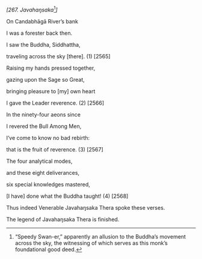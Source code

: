*\[267. Javahaŋsaka*[^1]*\]*

On Candabhāgā River’s bank

I was a forester back then.

I saw the Buddha, Siddhattha,

traveling across the sky \[there\]. (1) \[2565\]

Raising my hands pressed together,

gazing upon the Sage so Great,

bringing pleasure to \[my\] own heart

I gave the Leader reverence. (2) \[2566\]

In the ninety-four aeons since

I revered the Bull Among Men,

I’ve come to know no bad rebirth:

that is the fruit of reverence. (3) \[2567\]

The four analytical modes,

and these eight deliverances,

six special knowledges mastered,

\[I have\] done what the Buddha taught! (4) \[2568\]

Thus indeed Venerable Javahaŋsaka Thera spoke these verses.

The legend of Javahaŋsaka Thera is finished.

[^1]: “Speedy Swan-er,” apparently an allusion to the Buddha’s movement
    across the sky, the witnessing of which serves as this monk’s
    foundational good deed.
